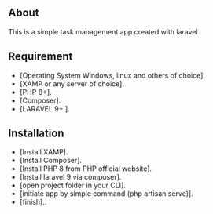 
## About

This is a simple task management app created with laravel

## Requirement


- [Operating System Windows, linux and others of choice].
- [XAMP or any server of choice].
- [PHP 8+].
- [Composer].
- [LARAVEL 9+ ].

## Installation 

- [Install XAMP].
- [Install Composer].
- [Install PHP 8 from PHP official website].
- [Install laravel 9 via composer].
- [open project folder in your CLI].
- [initiate app by simple command (php artisan serve)].
- [finish]..
